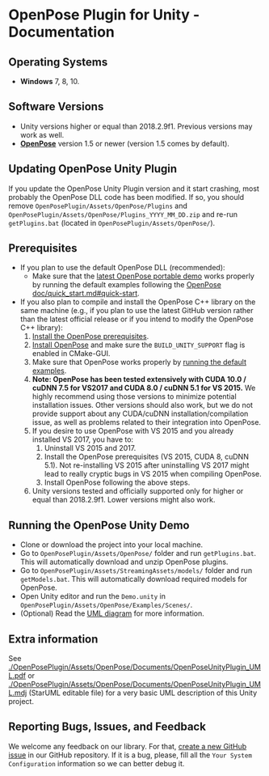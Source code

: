 # OpenPose Plugin for Unity - Documentation



## Operating Systems
- **Windows** 7, 8, 10.



## Software Versions
- Unity versions higher or equal than 2018.2.9f1. Previous versions may work as well.
- [**OpenPose**](https://github.com/CMU-Perceptual-Computing-Lab/openpose) version 1.5 or newer (version 1.5 comes by default).



## Updating OpenPose Unity Plugin
If you update the OpenPose Unity Plugin version and it start crashing, most probably the OpenPose DLL code has been modified. If so, you should remove `OpenPosePlugin/Assets/OpenPose/Plugins` and `OpenPosePlugin/Assets/OpenPose/Plugins_YYYY_MM_DD.zip` and re-run `getPlugins.bat` (located in `OpenPosePlugin/Assets/OpenPose/`).



## Prerequisites
- If you plan to use the default OpenPose DLL (recommended):
    - Make sure that the [latest OpenPose portable demo](https://github.com/CMU-Perceptual-Computing-Lab/openpose/releases) works properly by running the default examples following the [OpenPose doc/quick_start.md#quick-start](https://github.com/CMU-Perceptual-Computing-Lab/openpose/blob/master/doc/quick_start.md#quick-start).
- If you also plan to compile and install the OpenPose C++ library on the same machine (e.g., if you plan to use the latest GitHub version rather than the latest official release or if you intend to modify the OpenPose C++ library):
    1. [Install the OpenPose prerequisites](https://github.com/CMU-Perceptual-Computing-Lab/openpose/blob/master/doc/installation.md#prerequisites).
    2. [Install OpenPose](https://github.com/CMU-Perceptual-Computing-Lab/openpose/blob/master/doc/installation.md) and make sure the `BUILD_UNITY_SUPPORT` flag is enabled in CMake-GUI.
    3. Make sure that OpenPose works properly by [running the default examples](https://github.com/CMU-Perceptual-Computing-Lab/openpose/blob/master/doc/quick_start.md#quick-start).
    4. **Note: OpenPose has been tested extensively with CUDA 10.0 / cuDNN 7.5 for VS2017 and CUDA 8.0 / cuDNN 5.1 for VS 2015.** We highly recommend using those versions to minimize potential installation issues. Other versions should also work, but we do not provide support about any CUDA/cuDNN installation/compilation issue, as well as problems related to their integration into OpenPose.
    5. If you desire to use OpenPose with VS 2015 and you already installed VS 2017, you have to:
        1. Uninstall VS 2015 and 2017.
        2. Install the OpenPose prerequisites (VS 2015, CUDA 8, cuDNN 5.1). Not re-installing VS 2015 after uninstalling VS 2017 might lead to really cryptic bugs in VS 2015 when compiling OpenPose.
        3. Install OpenPose following the above steps.
    6. Unity versions tested and officially supported only for higher or equal than 2018.2.9f1. Lower versions might also work. 



## Running the OpenPose Unity Demo
- Clone or download the project into your local machine.
- Go to `OpenPosePlugin/Assets/OpenPose/` folder and run `getPlugins.bat`. This will automatically download and unzip OpenPose plugins.
- Go to `OpenPosePlugin/Assets/StreamingAssets/models/` folder and run `getModels.bat`. This will automatically download required models for OpenPose.
- Open Unity editor and run the `Demo.unity` in `OpenPosePlugin/Assets/OpenPose/Examples/Scenes/`.
- (Optional) Read the [UML diagram](./OpenPoseUnityPlugin_UML.pdf) for more information.



## Extra information
See [./OpenPosePlugin/Assets/OpenPose/Documents/OpenPoseUnityPlugin_UML.pdf](./OpenPoseUnityPlugin_UML.pdf) or [./OpenPosePlugin/Assets/OpenPose/Documents/OpenPoseUnityPlugin_UML.mdj](./OpenPoseUnityPlugin_UML.mdj) (StarUML editable file) for a very basic UML description of this Unity project.



## Reporting Bugs, Issues, and Feedback
We welcome any feedback on our library. For that, [create a new GitHub issue](https://github.com/CMU-Perceptual-Computing-Lab/openpose_unity_plugin/issues/new) in our GitHub repository. If it is a bug, please, fill all the `Your System Configuration` information so we can better debug it.
